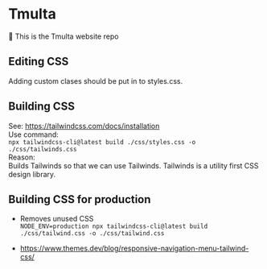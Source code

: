 # Tmulta
:wave: This is the Tmulta website repo

## Editing CSS
Adding custom clases should be put in to styles.css.

## Building CSS
See: https://tailwindcss.com/docs/installation  
Use command:  
```npx tailwindcss-cli@latest build ./css/styles.css -o ./css/tailwinds.css```  
Reason:  
Builds Tailwinds so that we can use Tailwinds. Tailwinds is a utility first CSS design library.

## Building CSS for production
- Removes unused CSS  
```NODE_ENV=production npx tailwindcss-cli@latest build ./css/tailwind.css -o ./css/tailwind.css```

- https://www.themes.dev/blog/responsive-navigation-menu-tailwind-css/